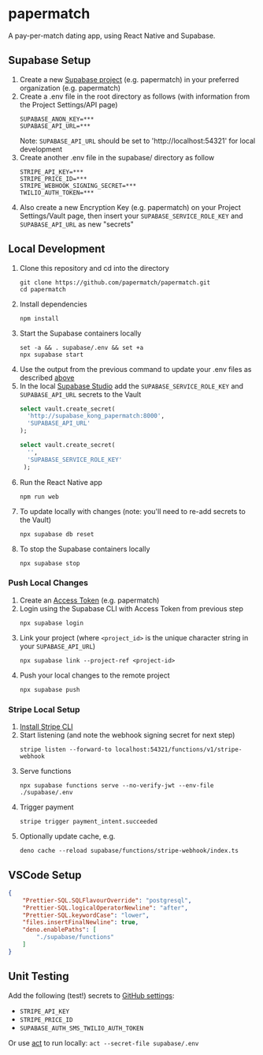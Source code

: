 # papermatch

A pay-per-match dating app, using React Native and Supabase.

## Supabase Setup

1. Create a new [Supabase project](https://supabase.com/dashboard/projects) (e.g. papermatch) in your preferred organization (e.g. papermatch)
2. Create a .env file in the root directory as follows (with information from the Project Settings/API page)
    ```
    SUPABASE_ANON_KEY=***
    SUPABASE_API_URL=***
    ```
    Note: `SUPABASE_API_URL` should be set to 'http://localhost:54321' for local development
4. Create another .env file in the supabase/ directory as follow
    ```
    STRIPE_API_KEY=***
    STRIPE_PRICE_ID=***
    STRIPE_WEBHOOK_SIGNING_SECRET=***
    TWILIO_AUTH_TOKEN=***
    ```
5. Also create a new Encryption Key (e.g. papermatch) on your Project Settings/Vault page, then insert your `SUPABASE_SERVICE_ROLE_KEY` and `SUPABASE_API_URL` as new "secrets"

## Local Development

1. Clone this repository and cd into the directory
    ```
    git clone https://github.com/papermatch/papermatch.git
    cd papermatch
    ```
3. Install dependencies
    ```
    npm install
    ```
3. Start the Supabase containers locally
    ```
    set -a && . supabase/.env && set +a
    npx supabase start
    ```
4. Use the output from the previous command to update your .env files as described [above](#supabase-setup)
5. In the local [Supabase Studio](http://localhost:54323/project/default/sql/1) add the `SUPABASE_SERVICE_ROLE_KEY` and `SUPABASE_API_URL` secrets to the Vault
    ```sql
    select vault.create_secret(
      'http://supabase_kong_papermatch:8000',
      'SUPABASE_API_URL'
    );

    select vault.create_secret(
      '',
      'SUPABASE_SERVICE_ROLE_KEY'
     );
    ```
6. Run the React Native app
    ```
    npm run web
    ```
7. To update locally with changes (note: you'll need to re-add secrets to the Vault)
    ```
    npx supabase db reset
    ```
8. To stop the Supabase containers locally
    ```
    npx supabase stop
    ```

### Push Local Changes

1. Create an [Access Token](https://supabase.com/dashboard/account/tokens) (e.g. papermatch)
2. Login using the Supabase CLI with Access Token from previous step
    ```
    npx supabase login
    ```
3. Link your project (where `<project_id>` is the unique character string in your `SUPABASE_API_URL`)
    ```
    npx supabase link --project-ref <project-id>
    ```
4. Push your local changes to the remote project
   ```
   npx supabase push
   ```

### Stripe Local Setup

1. [Install Stripe CLI](https://stripe.com/docs/stripe-cli#install)
2. Start listening (and note the webhook signing secret for next step)
    ```
    stripe listen --forward-to localhost:54321/functions/v1/stripe-webhook
    ```
3. Serve functions
    ```
    npx supabase functions serve --no-verify-jwt --env-file ./supabase/.env
    ```
4. Trigger payment
    ```
    stripe trigger payment_intent.succeeded
    ```
5. Optionally update cache, e.g.
    ```
    deno cache --reload supabase/functions/stripe-webhook/index.ts
    ```

## VSCode Setup

```json
{
    "Prettier-SQL.SQLFlavourOverride": "postgresql",
    "Prettier-SQL.logicalOperatorNewline": "after",
    "Prettier-SQL.keywordCase": "lower",
    "files.insertFinalNewline": true,
    "deno.enablePaths": [
        "./supabase/functions"
    ]
}
```
## Unit Testing

Add the following (test!) secrets to [GitHub settings](/settings/secrets/actions):

- `STRIPE_API_KEY`
- `STRIPE_PRICE_ID`
- `SUPABASE_AUTH_SMS_TWILIO_AUTH_TOKEN`

Or use [act](https://github.com/nektos/act) to run locally: `act --secret-file supabase/.env`
